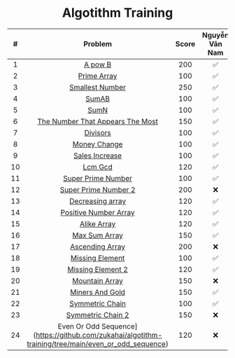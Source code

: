 <div align="center">

# Algotithm Training

|#| Problem|Score| Nguyễn Văn Nam| Phan Việt Long|
| :-----:|:-----:| :-----: | :-----: | :-: |
|1| [A pow B](https://github.com/zukahai/algotithm-training/tree/main/a_pow_b)|200| ✅| ✅|
|2| [Prime Array](https://github.com/zukahai/algotithm-training/tree/main/prime_array)|100| ✅| ❌|
|3| [Smallest Number](https://github.com/zukahai/algotithm-training/tree/main/smallest_number)|250| ✅| ❌|
|4| [SumAB](https://github.com/zukahai/algotithm-training/tree/main/sum_a_b)|100| ✅| ✅|
|5| [SumN](https://github.com/zukahai/algotithm-training/tree/main/sum_n)|100| ✅| ✅|
|6| [The Number That Appears The Most](https://github.com/zukahai/algotithm-training/tree/main/the_number_that_appears_the_most)|150| ✅| ✅|
|7| [Divisors](https://github.com/zukahai/algotithm-training/tree/main/divisors)|100| ✅| ❌|
|8| [Money Change](https://github.com/zukahai/algotithm-training/tree/main/money_change)|100| ✅| ❌|
|9| [Sales Increase](https://github.com/zukahai/algotithm-training/tree/main/sales_increase)|100| ✅| ✅|
|10| [Lcm Gcd](https://github.com/zukahai/algotithm-training/tree/main/lcm_gcd)|120| ✅| ❌|
|11| [Super Prime Number](https://github.com/zukahai/algotithm-training/tree/main/super_prime_number)|100| ✅| ❌|
|12| [Super Prime Number 2](https://github.com/zukahai/algotithm-training/tree/main/super_prime_number_2)|200| ❌| ❌|
|13| [Decreasing array](https://github.com/zukahai/algotithm-training/tree/main/decreasing_array)|120| ✅| ❌|
|14| [Positive Number Array](https://github.com/zukahai/algotithm-training/tree/main/positive_number_array)|120| ✅| ✅|
|15| [Alike Array](https://github.com/zukahai/algotithm-training/tree/main/alike_array)|120| ✅| ✅|
|16| [Max Sum Array](https://github.com/zukahai/algotithm-training/tree/main/max_sum_array)|150| ✅| ✅|
|17| [Ascending Array](https://github.com/zukahai/algotithm-training/tree/main/ascending_array)|200| ❌| ❌|
18| [Missing Element](https://github.com/zukahai/algotithm-training/tree/main/missing_element)|100| ✅| ❌|
19| [Missing Element 2](https://github.com/zukahai/algotithm-training/tree/main/missing_element_2)|120| ✅| ❌|
20| [Mountain Array](https://github.com/zukahai/algotithm-training/tree/main/mountain_array)|150| ❌| ❌|
21| [Miners And Gold](https://github.com/zukahai/algotithm-training/tree/main/miners_and_gold)|150| ✅| ❌|
22| [Symmetric Chain](https://github.com/zukahai/algotithm-training/tree/main/symmetric_chain)|100| ✅| ❌|
23| [Symmetric Chain 2](https://github.com/zukahai/algotithm-training/tree/main/symmetric_chain_2)|150| ❌| ❌|
24| Even Or Odd Sequence](https://github.com/zukahai/algotithm-training/tree/main/even_or_odd_sequence)|120| ❌| ❌|
</div>
